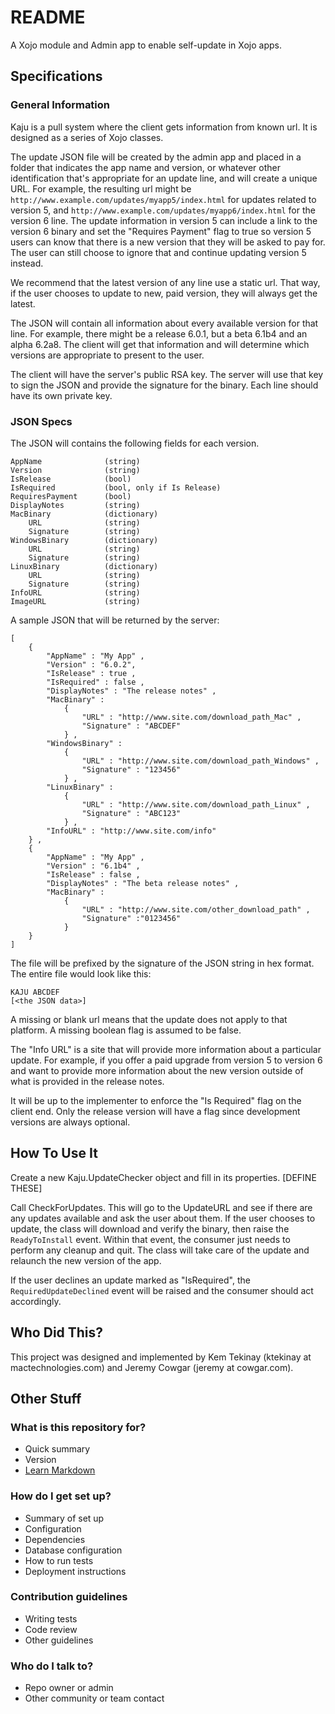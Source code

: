 # README

A Xojo module and Admin app to enable self-update in Xojo apps.

## Specifications

### General Information

Kaju is a pull system where the client gets information from known url. It is designed as a series of Xojo classes.

The update JSON file will be created by the admin app and placed in a folder that indicates the app name and version, or whatever other identification that's appropriate for an update line, and will create a unique URL. For example, the resulting url might be `http://www.example.com/updates/myapp5/index.html` for updates related to version 5, and `http://www.example.com/updates/myapp6/index.html` for the version 6 line. The update information in version 5 can include a link to the version 6 binary and set the "Requires Payment" flag to true so version 5 users can know that there is a new version that they will be asked to pay for. The user can still choose to ignore that and continue updating version 5 instead.

We recommend that the latest version of any line use a static url. That way, if the user chooses to update to new, paid version, they will always get the latest.

The JSON will contain all information about every available version for that line. For example, there might be a release 6.0.1, but a beta 6.1b4 and an alpha 6.2a8. The client will get that information and will determine which versions are appropriate to present to the user.

The client will have the server's public RSA key. The server will use that key to sign the JSON and provide the signature for the binary. Each line should have its own private key.

### JSON Specs

The JSON will contains the following fields for each version.

	AppName              (string)
	Version              (string)
	IsRelease            (bool)
	IsRequired           (bool, only if Is Release)
	RequiresPayment      (bool)
	DisplayNotes         (string)
	MacBinary            (dictionary)
		URL              (string)
		Signature        (string)
	WindowsBinary        (dictionary)
		URL              (string)
		Signature        (string)
	LinuxBinary          (dictionary)
		URL              (string)
		Signature        (string)
	InfoURL              (string)
	ImageURL             (string)

A sample JSON that will be returned by the server:

	[
		{
			"AppName" : "My App" ,
			"Version" : "6.0.2",
			"IsRelease" : true ,
			"IsRequired" : false ,
			"DisplayNotes" : "The release notes" ,
			"MacBinary" :
				{
					"URL" : "http://www.site.com/download_path_Mac" ,
					"Signature" : "ABCDEF"
				} ,
			"WindowsBinary" :
				{
					"URL" : "http://www.site.com/download_path_Windows" ,
					"Signature" : "123456"
				} ,
			"LinuxBinary" :
				{
					"URL" : "http://www.site.com/download_path_Linux" ,
					"Signature" : "ABC123"
				} ,
			"InfoURL" : "http://www.site.com/info"
		} ,
		{
			"AppName" : "My App" ,
			"Version" : "6.1b4" ,
			"IsRelease" : false ,
			"DisplayNotes" : "The beta release notes" ,
			"MacBinary" : 
				{
					"URL" : "http://www.site.com/other_download_path" ,
					"Signature" :"0123456"
				} 
		}
	] 

The file will be prefixed by the signature of the JSON string in hex format. The entire file would look like this:

	KAJU ABCDEF
	[<the JSON data>]

A missing or blank url means that the update does not apply to that platform. A missing boolean flag is assumed to be false.

The "Info URL" is a site that will provide more information about a particular update. For example, if you offer a paid upgrade from version 5 to version 6 and want to provide more information about the new version outside of what is provided in the release notes.

It will be up to the implementer to enforce the "Is Required" flag on the client end. Only the release version will have a flag since development versions are always optional.

## How To Use It

Create a new Kaju.UpdateChecker object and fill in its properties. [DEFINE THESE]

Call CheckForUpdates. This will go to the UpdateURL and see if there are any updates available and ask the user about them. If the user chooses to update, the class will download and verify the binary, then raise the `ReadyToInstall` event. Within that event, the consumer just needs to perform any cleanup and quit. The class will take care of the update and relaunch the new version of the app.

If the user declines an update marked as "IsRequired", the `RequiredUpdateDeclined` event will be raised and the consumer should act accordingly.

## Who Did This?

This project was designed and implemented by Kem Tekinay (ktekinay at mactechnologies.com) and Jeremy Cowgar (jeremy at cowgar.com).


## Other Stuff

### What is this repository for?

* Quick summary
* Version
* [Learn Markdown](https://bitbucket.org/tutorials/markdowndemo)

### How do I get set up?

* Summary of set up
* Configuration
* Dependencies
* Database configuration
* How to run tests
* Deployment instructions

### Contribution guidelines

* Writing tests
* Code review
* Other guidelines

### Who do I talk to?

* Repo owner or admin
* Other community or team contact